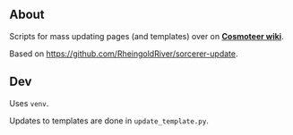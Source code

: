 ## About

Scripts for mass updating pages (and templates) over on [**Cosmoteer wiki**](https://cosmoteer.wiki.gg/).

Based on https://github.com/RheingoldRiver/sorcerer-update.

## Dev

Uses `venv`.

Updates to templates are done in `update_template.py`.